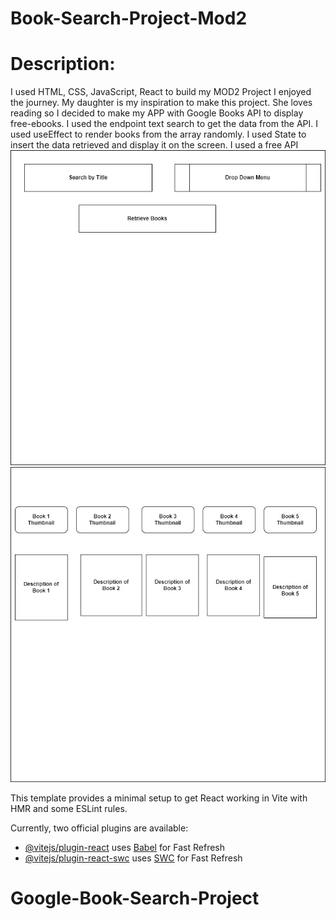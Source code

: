 # Book-Search-Project-Mod2
# Description:
I used HTML, CSS, JavaScript, React to build my MOD2 Project
I enjoyed the journey. My daughter is my inspiration to make this project. She loves reading so I decided to make my APP with Google Books API to display free-ebooks.
I used the endpoint text search to get the data from the API.
I used useEffect to render books from the array randomly.
I used State to insert the data retrieved and display it on the screen.
I used a free API 
![Alt text](src/assets/wireframe-1.jpg)
![Alt text](src/assets/wireframe-img-mod2.jpg)






This template provides a minimal setup to get React working in Vite with HMR and some ESLint rules.

Currently, two official plugins are available:

- [@vitejs/plugin-react](https://github.com/vitejs/vite-plugin-react/blob/main/packages/plugin-react/README.md) uses [Babel](https://babeljs.io/) for Fast Refresh
- [@vitejs/plugin-react-swc](https://github.com/vitejs/vite-plugin-react-swc) uses [SWC](https://swc.rs/) for Fast Refresh
# Google-Book-Search-Project
